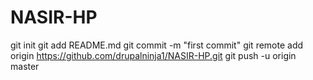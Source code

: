 NASIR-HP
========

git init
git add README.md
git commit -m "first commit"
git remote add origin https://github.com/drupalninja1/NASIR-HP.git
git push -u origin master
